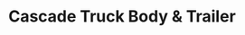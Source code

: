 ---
title: "Cascade Truck Body & Trailer"
url: /eugene/cascade-truck-body-and-trailer/
shop: car
---